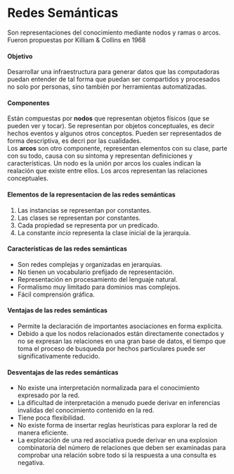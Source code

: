 
# Redes Semánticas
Son representaciones del conocimiento mediante nodos y ramas o arcos.
Fueron propuestas por Killiam & Collins en 1968

#### Objetivo
Desarrollar una infraestructura para generar datos que las computadoras puedan entender de tal forma que puedan ser compartidos y procesados no solo por personas, sino también por herramientas automatizadas.

#### Componentes
Están compuestas por **nodos** que representan objetos físicos (que se pueden ver y tocar). Se representan por objetos conceptuales, es decir hechos eventos y algunos otros conceptos. Pueden ser representados de forma descriptiva, es decri por las cualidades.  
Los **arcos** son otro componente, representan elementos con su clase, parte con su todo, causa con su síntoma y representan definiciones y características.
Un nodo es la unión por arcos los cuales indican la realación que existe entre ellos. Los arcos representan las relaciones conceptuales.

#### Elementos de la representacion de las redes semánticas
1. Las instancias se representan por constantes.
2. Las clases se representan por constantes.
3. Cada propiedad se representa por un predicado.
4. La constante *incio* representa la clase inicial de la jerarquía.

#### Características de las redes semánticas
- Son redes complejas y organizadas en jerarquias.
- No tienen un vocabulario prefijado de representación.
- Representación en procesamiento del lenguaje natural.
- Formalismo muy limitado para dominios mas complejos.
- Fácil comprensión gráfica.

#### Ventajas de las redes semánticas
- Permite la declaración de importantes asociaciones en forma explicita.
- Debido a que los nodos relacionados están directamente conectados y no se expresan las relaciones en una gran base de datos, el tiempo que toma el proceso de busqueda por hechos particulares puede ser significativamente reducido.

#### Desventajas de las redes semánticas
- No existe una interpretación normalizada para el conocimiento expresado por la red.
- La dificultad de interpretación a menudo puede derivar en inferencias invalidas del conocimiento contenido en la red.
- Tiene poca flexibilidad.
- No existe forma de insertar reglas heurísticas para explorar la red de manera eficiente.
- La exploración de una red asociativa puede derivar en una explosion combinatoria del número de relaciones que deben ser examinadas para comprobar una relación sobre todo si la respuesta a una consulta es negativa.  
